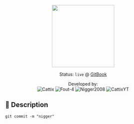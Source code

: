 <div align="center" width="500px" style="width:500px"> 

<img src="ui/assets/img/vch-logo.png" style="width: 200px; height: auto;"></img>

Status: `live` @ [GitBook]([https://vch.li](https://www.youtube.com/watch?v=xvFZjo5PgG0&pp=0gcJCdgAo7VqN5tD))


Developed by:
<br>
![Cattix](https://img.shields.io/badge/Cattix-blue) 
![Fout-4](https://img.shields.io/badge/Fout4-blue) 
![Nigger2008](https://img.shields.io/badge/Nigger2008-blue) 
![CattixYT](https://img.shields.io/badge/CattixYT-blue) 

 </div>

## 📝 Description


```
git commit -m "nigger"
```
